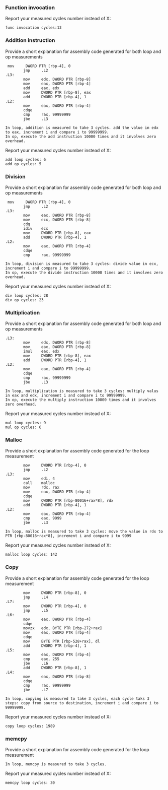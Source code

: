 ### Function invocation

Report your measured cycles number instead of X:

```
func invocation cycles:13
```

### Addition instruction

Provide a short explanation for assembly code generated for both loop and op measurements
```
 mov     DWORD PTR [rbp-4], 0
        jmp     .L2
.L3:
        mov     edx, DWORD PTR [rbp-8]
        mov     eax, DWORD PTR [rbp-4]
        add     eax, edx
        mov     DWORD PTR [rbp-8], eax
        add     DWORD PTR [rbp-4], 1
.L2:
        mov     eax, DWORD PTR [rbp-4]
        cdqe
        cmp     rax, 99999999
        jbe     .L3

In loop, addition is measured to take 3 cycles. add the value in edx to eax, increment i and compare i to 99999999.  
In op, execute the add instruction 10000 times and it involves zero overhead.
```

Report your measured cycles number instead of X:

```
add loop cycles: 6
add op cycles: 5
```

### Division

Provide a short explanation for assembly code generated for both loop and op measurements
```
 mov     DWORD PTR [rbp-4], 0
        jmp     .L2
.L3:
        mov     eax, DWORD PTR [rbp-8]
        mov     ecx, DWORD PTR [rbp-8]
        cdq
        idiv    ecx
        mov     DWORD PTR [rbp-8], eax
        add     DWORD PTR [rbp-4], 1
.L2:
        mov     eax, DWORD PTR [rbp-4]
        cdqe
        cmp     rax, 99999999

In loop, division is measured to take 3 cycles: divide value in ecx, increment i and compare i to 99999999.    
In op, execute the divide instruction 10000 times and it involves zero overhead.
```
Report your measured cycles number instead of X:

```
div loop cycles: 28 
div op cycles: 23
```

### Multiplication

Provide a short explanation for assembly code generated for both loop and op measurements  
```
.L3:
        mov     edx, DWORD PTR [rbp-8]
        mov     eax, DWORD PTR [rbp-8]
        imul    eax, edx
        mov     DWORD PTR [rbp-8], eax
        add     DWORD PTR [rbp-4], 1
.L2:
        mov     eax, DWORD PTR [rbp-4]
        cdqe
        cmp     rax, 99999999
        jbe     .L3

In loop, multiplication is measured to take 3 cycles: multiply valus in eax and edx, increment i and compare i to 99999999.   
In op, execute the multiply instruction 10000 times and it involves zero overhead.
```
Report your measured cycles number instead of X:

```
mul loop cycles: 9
mul op cycles: 6
```

### Malloc

Provide a short explanation for assembly code generated for the loop measurement
```
        mov     DWORD PTR [rbp-4], 0
        jmp     .L2
.L3:
        mov     edi, 4
        call    malloc
        mov     rdx, rax
        mov     eax, DWORD PTR [rbp-4]
        cdqe
        mov     QWORD PTR [rbp-80016+rax*8], rdx
        add     DWORD PTR [rbp-4], 1
.L2:
        mov     eax, DWORD PTR [rbp-4]
        cmp     eax, 9999
        jbe     .L3

In loop, malloc is measured to take 3 cycles: move the value in rdx to PTR [rbp-80016+rax*8], increment i and compare i to 9999  
```

Report your measured cycles number instead of X:

```
malloc loop cycles: 142
```

### Copy 

Provide a short explanation for assembly code generated for the loop measurement
```
        mov     DWORD PTR [rbp-8], 0
        jmp     .L4
.L7:
        mov     DWORD PTR [rbp-4], 0
        jmp     .L5
.L6:
        mov     eax, DWORD PTR [rbp-4]
        cdqe
        movzx   edx, BYTE PTR [rbp-272+rax]
        mov     eax, DWORD PTR [rbp-4]
        cdqe
        mov     BYTE PTR [rbp-528+rax], dl
        add     DWORD PTR [rbp-4], 1
.L5:
        mov     eax, DWORD PTR [rbp-4]
        cmp     eax, 255
        jbe     .L6
        add     DWORD PTR [rbp-8], 1
.L4:
        mov     eax, DWORD PTR [rbp-8]
        cdqe
        cmp     rax, 99999999
        jbe     .L7

In loop, copying is measured to take 3 cycles, each cycle taks 3 steps: copy from source to destination, increment i and compare i to 99999999.  
```
Report your measured cycles number instead of X:

```
copy loop cycles: 1989
```

### memcpy

Provide a short explanation for assembly code generated for the loop measurement
```
In loop, memcpy is measured to take 3 cycles.
```

Report your measured cycles number instead of X:

```
memcpy loop cycles: 30
```